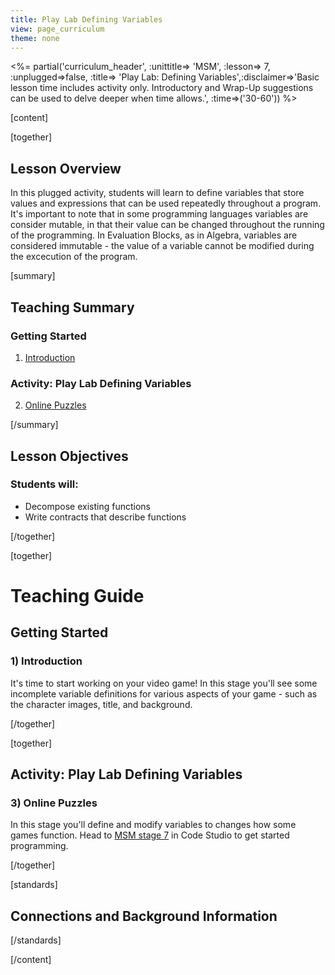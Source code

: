 ```yaml
---
title: Play Lab Defining Variables
view: page_curriculum
theme: none
---
```



<%= partial('curriculum_header', :unittitle=> 'MSM', :lesson=> 7, :unplugged=>false, :title=> 'Play Lab: Defining Variables',:disclaimer=>'Basic lesson time includes activity only. Introductory and Wrap-Up suggestions can be used to delve deeper when time allows.', :time=>('30-60')) %>

[content]

[together]

## Lesson Overview

In this plugged activity, students will learn to define variables that store values and expressions that can be used repeatedly throughout a program. It's important to note that in some programming languages variables are consider mutable, in that their value can be changed throughout the running of the programming. In Evaluation Blocks, as in Algebra, variables are considered immutable - the value of a variable cannot be modified during the excecution of the program.

[summary]

## Teaching Summary
### **Getting Started**
 
1) [Introduction](#GetStarted)  

### **Activity: Play Lab Defining Variables**  

2) [Online Puzzles](#Activity1)

[/summary]

## Lesson Objectives 
### Students will:

- Decompose existing functions
- Write contracts that describe functions

[/together]

[together]

# Teaching Guide

## Getting Started


### <a name="GetStarted"></a> 1) Introduction

It's time to start working on your video game! In this stage you'll see some incomplete variable definitions for various aspects of your game - such as the character images, title, and background.

[/together]

[together]

## Activity: Play Lab Defining Variables
### <a name="Activity1"></a> 3) Online Puzzles

In this stage you'll define and modify variables to changes how some games function. Head to [MSM stage 7](http://studio.code.org/s/msm/stage/7/puzzle/1) in Code Studio to get started programming.

[/together]


[standards]

## Connections and Background Information




[/standards]

[/content]

<link rel="stylesheet" type="text/css" href="../docs/morestyle.css"/>
